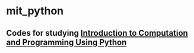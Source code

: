 # mit_python
## Codes for studying [Introduction to Computation and Programming Using Python](https://www.amazon.co.jp/Introduction-Computation-Programming-Using-Python-dp-0262542366/dp/0262542366/ref=dp_ob_title_bk)
